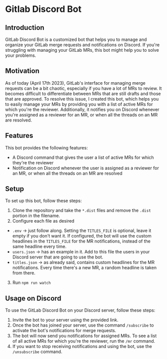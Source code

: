 # Gitlab Discord Bot

## Introduction

GitLab Discord Bot is a customized bot that helps you to manage and organize your GitLab merge requests and notifications on Discord. If you're struggling with managing your GitLab MRs, this bot might help you to solve your problems.

## Motivation

As of today (April 17th 2023), GitLab's interface for managing merge requests can be a bit chaotic, especially if you have a lot of MRs to review. It becomes difficult to differentiate between MRs that are still drafts and those that are approved. To resolve this issue, I created this bot, which helps you to easily manage your MRs by providing you with a list of active MRs for which you're the reviewer. Additionally, it notifies you on Discord whenever you're assigned as a reviewer for an MR, or when all the threads on an MR are resolved.

## Features

This bot provides the following features:

-   A Discord command that gives the user a list of active MRs for which they're the reviewer
-   Notification on Discord whenever the user is assigned as a reviewer for an MR, or when all the threads on an MR are resolved

## Setup

To set up this bot, follow these steps:

1. Clone the repository and take the `*.dist` files and remove the `.dist` portion in the filename.
2. Configure each file as desired

-   `.env` -> just follow along. Setting the `TITLES_FILE` is optional, leave it empty if you don't want it. If configured, the bot will use the custom headlines in the `TITLES_FILE` for the MR notifications, instead of the same headline every time.
-   `users.json` -> has an example in it. Add to this file the users in your Discord server that are going to use the bot.
-   `titles.json` -> as already said, contains custom headlines for the MR notifications. Every time there's a new MR, a random headline is taken from there.

3. Run `npm run watch`

## Usage on Discord

To use the GitLab Discord Bot on your Discord server, follow these steps:

1. Invite the bot to your server using the provided link.
2. Once the bot has joined your server, use the command `/subscribe` to activate the bot's notifications for merge requests.
3. The bot will now send you notifications for assigned MRs. To see a list of all active MRs for which you're the reviewer, run the `/mr` command.
4. If you want to stop receiving notifications and using the bot, use the `/unsubscribe` command.
